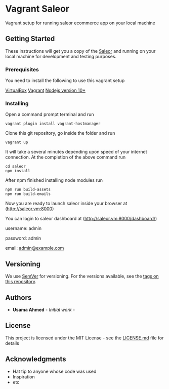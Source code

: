 # Vagrant Saleor

Vagrant setup for running saleor ecommerce app on your local machine

## Getting Started

These instructions will get you a copy of the [Saleor](https://github.com/mirumee/saleor) and running on your local machine for development and testing purposes.

### Prerequisites

You need to install the following to use this vagrant setup

[VirtualBox](https://www.virtualbox.org/wiki/Downloads)
[Vagrant](https://www.vagrantup.com/downloads.html)
[Nodejs version 10+](https://nodejs.org/en/)

### Installing

Open a command prompt terminal and run

```
vagrant plugin install vagrant-hostmanager
```

Clone this git repository, go inside the folder and run 

```
vagrant up
```

It will take a several minutes depending upon speed of your internet connection. At the completion of the above command run

```
cd saleor
npm install
```

After npm finished installing node modules run

```
npm run build-assets
npm run build-emails
```

Now you are ready to launch saleor inside your browser at (http://saleor.vm:8000)

You can login to saleor dashboard at (http://saleor.vm:8000/dashboard/)

username: admin

password: admin

email: admin@example.com


## Versioning

We use [SemVer](http://semver.org/) for versioning. For the versions available, see the [tags on this repository](https://github.com/your/project/tags). 

## Authors

* **Usama Ahmed** - *Initial work* -

## License

This project is licensed under the MIT License - see the [LICENSE.md](LICENSE.md) file for details

## Acknowledgments

* Hat tip to anyone whose code was used
* Inspiration
* etc
